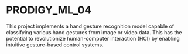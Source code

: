 # PRODIGY_ML_04
This project implements a hand gesture recognition model capable of classifying various hand gestures from image or video data. This has the potential to revolutionize human-computer interaction (HCI) by enabling intuitive gesture-based control systems.

